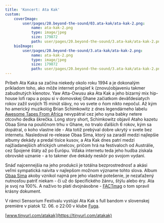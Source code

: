 ```yaml
---
title: 'Koncert: Ata Kak'
custom:
    coverImage:
        user/pages/20.beyond-the-sound/03.ata-kak/ata-kak-2.png:
            name: ata-kak-2.png
            type: image/jpeg
            size: 179872
            path: user/pages/20.beyond-the-sound/3.ata-kak/ata-kak-2.png
    bioImage:
        user/pages/20.beyond-the-sound/3.ata-kak/ata-kak-2.png:
            name: ata-kak-2.png
            type: image/jpeg
            size: 179872
            path: user/pages/20.beyond-the-sound/3.ata-kak/ata-kak-2.png
---
```


Príbeh Ata Kaka sa začína niekedy okolo roku 1994 a je dokonalým príkladom toho, ako môže internet prispieť k (znovu)objaveniu takmer zabudnutých klenotov. Yaw Atta-Owusu aka Ata Kak a jeho bizarný mix hip-house lofi rapu a popu si v domovskej Ghane začiatkom deväťdesiatych rokov zažil svojich 15 minút slávy, no vo svete o ňom nikto nepočul. Až kým ho americký muzikológ Brian Schimkowitz z dnes legendárneho labelu [Awesome Tapes From Africa](https://www.awesometapes.com) nevypátral cez jeho syna babky netere otcovho dedka škrečka. Long story short, Schimkowitz objavil Ataho kazetu Obaa Sima na pouličnom trhu v Ghane, no trvalo ďalších 6 rokov, kým sa dopátral, o koho vlastne ide - Ata totiž prebýval dobre ukrytý v svete bez internetu. Nasledoval re-release Obaa Sima, ktorý sa zaradil medzi najlepšie albumy dekády a predal tisíce kusov, a Ata Kak dnes patrí medzi najžiadanejších afrických umelcov, pričom hrá na festivaloch od Austrálie, cez Spojené štáty až po Európu. Vďaka internetu teda jeho hudba získala obrovské uznanie - a to takmer dve dekády neskôr po svojom vydaní.

Snáď najcennejšia na jeho produkcii je totálna bezprostrednosť a akási veľmi sympatická naivita v najlepšom možnom význame tohto slova. Album [Obaa Sima](https://www.youtube.com/watch?v=cd0PV82e1jE) akoby vznikol najmä pre jeho vlastné potešenie, je nezaťažený nutnosťou patriť niekam - či už do špecifického žánru, štýlu alebo éry. Ata je svoj na 100%. A naživo to platí dvojnásobne - [FACTmag](https://www.factmag.com) o tom spravil krásny dokument. 

V rámci Sensorium Festivalu vystúpi Ata Kak s full bandom v slovenskej premiére v piatok 12. 06. o 22:00 v klube [Fuga](http://fuga.forumabsurdum.sk/).

[www.tinyurl.com/atakak](https://tinyurl.com/atakak)